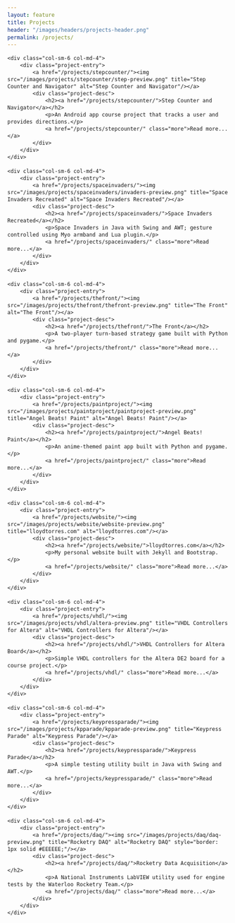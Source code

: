 ```yaml
---
layout: feature
title: Projects
header: "/images/headers/projects-header.png"
permalink: /projects/
---
```


<div class="row">

    <div class="col-sm-6 col-md-4">
        <div class="project-entry">
            <a href="/projects/stepcounter/"><img src="/images/projects/stepcounter/step-preview.png" title="Step Counter and Navigator" alt="Step Counter and Navigator"/></a>
            <div class="project-desc">
                <h2><a href="/projects/stepcounter/">Step Counter and Navigator</a></h2>
                <p>An Android app course project that tracks a user and provides directions.</p>
                <a href="/projects/stepcounter/" class="more">Read more...</a>
            </div>
        </div>
    </div>

    <div class="col-sm-6 col-md-4">
        <div class="project-entry">
            <a href="/projects/spaceinvaders/"><img src="/images/projects/spaceinvaders/invaders-preview.png" title="Space Invaders Recreated" alt="Space Invaders Recreated"/></a>
            <div class="project-desc">
                <h2><a href="/projects/spaceinvaders/">Space Invaders Recreated</a></h2>
                <p>Space Invaders in Java with Swing and AWT; gesture controlled using Myo armband and Lua plugin.</p>
                <a href="/projects/spaceinvaders/" class="more">Read more...</a>
            </div>
        </div>
    </div>

    <div class="col-sm-6 col-md-4">
        <div class="project-entry">
            <a href="/projects/thefront/"><img src="/images/projects/thefront/thefront-preview.png" title="The Front" alt="The Front"/></a>
            <div class="project-desc">
                <h2><a href="/projects/thefront/">The Front</a></h2>
                <p>A two-player turn-based strategy game built with Python and pygame.</p>
                <a href="/projects/thefront/" class="more">Read more...</a>
            </div>
        </div>
    </div>

    <div class="col-sm-6 col-md-4">
        <div class="project-entry">
            <a href="/projects/paintproject/"><img src="/images/projects/paintproject/paintproject-preview.png" title="Angel Beats! Paint" alt="Angel Beats! Paint"/></a>
            <div class="project-desc">
                <h2><a href="/projects/paintproject/">Angel Beats! Paint</a></h2>
                <p>An anime-themed paint app built with Python and pygame.</p>
                <a href="/projects/paintproject/" class="more">Read more...</a>
            </div>
        </div>
    </div>

    <div class="col-sm-6 col-md-4">
        <div class="project-entry">
            <a href="/projects/website/"><img src="/images/projects/website/website-preview.png" title="lloydtorres.com" alt="lloydtorres.com"/></a>
            <div class="project-desc">
                <h2><a href="/projects/website/">lloydtorres.com</a></h2>
                <p>My personal website built with Jekyll and Bootstrap.</p>
                <a href="/projects/website/" class="more">Read more...</a>
            </div>
        </div>
    </div>

    <div class="col-sm-6 col-md-4">
        <div class="project-entry">
            <a href="/projects/vhdl/"><img src="/images/projects/vhdl/altera-preview.png" title="VHDL Controllers for Altera" alt="VHDL Controllers for Altera"/></a>
            <div class="project-desc">
                <h2><a href="/projects/vhdl/">VHDL Controllers for Altera Board</a></h2>
                <p>Simple VHDL controllers for the Altera DE2 board for a course project.</p>
                <a href="/projects/vhdl/" class="more">Read more...</a>
            </div>
        </div>
    </div>

    <div class="col-sm-6 col-md-4">
        <div class="project-entry">
            <a href="/projects/keypressparade/"><img src="/images/projects/kpparade/kpparade-preview.png" title="Keypress Parade" alt="Keypress Parade"/></a>
            <div class="project-desc">
                <h2><a href="/projects/keypressparade/">Keypress Parade</a></h2>
                <p>A simple testing utility built in Java with Swing and AWT.</p>
                <a href="/projects/keypressparade/" class="more">Read more...</a>
            </div>
        </div>
    </div>

    <div class="col-sm-6 col-md-4">
        <div class="project-entry">
            <a href="/projects/daq/"><img src="/images/projects/daq/daq-preview.png" title="Rocketry DAQ" alt="Rocketry DAQ" style="border: 1px solid #EEEEEE;"/></a>
            <div class="project-desc">
                <h2><a href="/projects/daq/">Rocketry Data Acquisition</a></h2>
                <p>A National Instruments LabVIEW utility used for engine tests by the Waterloo Rocketry Team.</p>
                <a href="/projects/daq/" class="more">Read more...</a>
            </div>
        </div>
    </div>
</div>